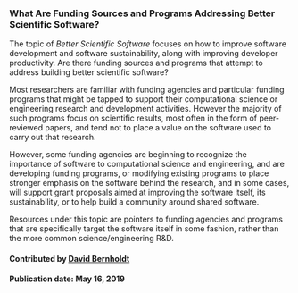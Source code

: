 ### What Are Funding Sources and Programs Addressing Better Scientific Software?

<!--deck start--->
The topic of *Better Scientific Software* focuses on how to improve software development and software sustainability, along with improving developer productivity. Are there funding sources and programs that attempt to address building better scientific software?
<!--deck end--->

<!--body start--->
Most researchers are familiar with funding agencies and particular funding programs that might be tapped to support their computational science or engineering research and development activities.  However the majority of such programs focus on scientific results, most often in the form of peer-reviewed papers, and tend not to place a value on the software used to carry out that research.

However, some funding agencies are beginning to recognize the importance of software to computational science and engineering, and are developing funding programs, or modifying existing programs to place stronger emphasis on the software behind the research, and in some cases, will support grant proposals aimed at improving the software itself, its sustainability, or to help build a community around shared software.

Resources under this topic are pointers to funding agencies and programs that are specifically target the software itself in some fashion, rather than the more common science/engineering R&D.

#### Contributed by [David Bernholdt](https://github.com/bernhold)

#### Publication date: May 16, 2019
<!--body end--->


<!---
Publish: yes
Pinned: yes
Categories: collaboration
Topics: funding sources and programs
Tags:
Level: 0
Prerequisites: none
Aggregate: none
--->

